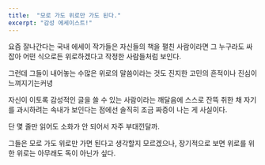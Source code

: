 ```yaml
---
title:  "모로 가도 위로만 가도 된다."
excerpt: "감성 에세이스트!"
---
```


요즘 잘나간다는 국내 에세이 작가들은 자신들의 책을 펼친 사람이라면 그 누구라도 싸잡아 어떤 식으로든 위로하겠다고 작정한 사람들처럼 보인다.

그런데 그들이 내어놓는 수많은 위로의 말씀이라는 것도 진지한 고민의 흔적이나 진심이 느껴지기는커녕

자신이 이토록 감성적인 글을 쓸 수 있는 사람이라는 깨달음에 스스로 잔뜩 취한 채 자기를 과시하려는 속내가 보인다는 점에선 솔직히 조금 짜증이 나는 게 사실이다.

단 몇 줄만 읽어도 소화가 안 되어서 자주 부대낀달까.

그들은 모로 가도 위로만 가면 된다고 생각할지 모르겠으나, 장기적으로 보면 위로를 위한 위로는 아무래도 독이 아닌가 싶다.
